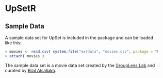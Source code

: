 # UpSetR

## Sample Data

A sample data set for UpSet is included in the package and can be loaded like this:

```R
> movies <- read.csv( system.file("extdata", "movies.csv", package = "UpSetR"), header=T, sep=";" )
> attach( movies )
```

The sample data set is a movie data set created by the [GroupLens Lab](http://grouplens.org/datasets/movielens) and curated by [Bilal Alsallakh](https://github.com/bilalsal).
